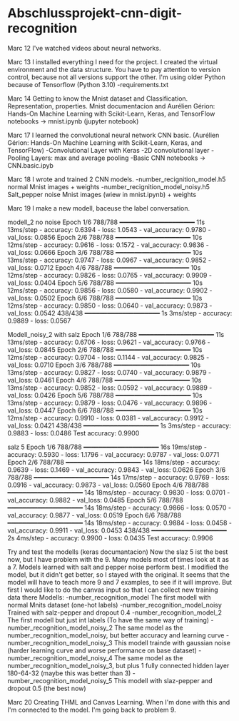 # Abschlussprojekt-cnn-digit-recognition
Marc 12
I've watched videos about neural networks.

Marc 13
I installed everything I need for the project. 
I created the virtual environment and the data structure. You have to pay attention to version control, because not all versions support the other.
I'm using older Python because of Tensorflow (Python 3.10)
-requirements.txt

Marc 14
Getting to know the Mnist dataset and Classification. Representation, properties.
Mnist documentacion and Aurélien Gérion: Hands-On Machine Learning with Scikit-Learn, Keras, and TensorFlow
notebooks -> mnist.ipynb (jupyter notebook)

Marc 17
I learned the convolutional neural network CNN basic. (Aurélien Gérion: Hands-On Machine Learning with Scikit-Learn, Keras, and TensorFlow)
-Convolutional Layer with Keras
-2D convolutional layer
-Pooling Layers: max and average pooling
-Basic CNN
notebooks -> CNN.basic.ipyb

Marc 18
I wrote and trained 2 CNN models. 
-number_recignition_model.h5 normal Mnist images + weights
-number_recignition_model_noisy.h5 Salt_pepper noise Mnist images (wiew in mnist.ipynb) + weights

Marc 19
I make a new modell, baceuse the label conversation.

modell_2 no noise
Epoch 1/6
788/788 ━━━━━━━━━━━━━━━━━━━━ 11s 13ms/step - accuracy: 0.6394 - loss: 1.0543 - val_accuracy: 0.9780 - val_loss: 0.0856
Epoch 2/6
788/788 ━━━━━━━━━━━━━━━━━━━━ 10s 12ms/step - accuracy: 0.9616 - loss: 0.1572 - val_accuracy: 0.9836 - val_loss: 0.0666
Epoch 3/6
788/788 ━━━━━━━━━━━━━━━━━━━━ 10s 13ms/step - accuracy: 0.9747 - loss: 0.0967 - val_accuracy: 0.9852 - val_loss: 0.0712
Epoch 4/6
788/788 ━━━━━━━━━━━━━━━━━━━━ 10s 12ms/step - accuracy: 0.9826 - loss: 0.0765 - val_accuracy: 0.9909 - val_loss: 0.0404
Epoch 5/6
788/788 ━━━━━━━━━━━━━━━━━━━━ 10s 12ms/step - accuracy: 0.9856 - loss: 0.0580 - val_accuracy: 0.9902 - val_loss: 0.0502
Epoch 6/6
788/788 ━━━━━━━━━━━━━━━━━━━━ 10s 12ms/step - accuracy: 0.9850 - loss: 0.0640 - val_accuracy: 0.9873 - val_loss: 0.0542
438/438 ━━━━━━━━━━━━━━━━━━━━ 1s 3ms/step - accuracy: 0.9889 - loss: 0.0567

Modell_noisy_2 with salz
Epoch 1/6
788/788 ━━━━━━━━━━━━━━━━━━━━ 11s 13ms/step - accuracy: 0.6706 - loss: 0.9621 - val_accuracy: 0.9766 - val_loss: 0.0845
Epoch 2/6
788/788 ━━━━━━━━━━━━━━━━━━━━ 10s 12ms/step - accuracy: 0.9704 - loss: 0.1144 - val_accuracy: 0.9825 - val_loss: 0.0710
Epoch 3/6
788/788 ━━━━━━━━━━━━━━━━━━━━ 10s 13ms/step - accuracy: 0.9827 - loss: 0.0740 - val_accuracy: 0.9879 - val_loss: 0.0461
Epoch 4/6
788/788 ━━━━━━━━━━━━━━━━━━━━ 10s 13ms/step - accuracy: 0.9852 - loss: 0.0592 - val_accuracy: 0.9889 - val_loss: 0.0426
Epoch 5/6
788/788 ━━━━━━━━━━━━━━━━━━━━ 10s 13ms/step - accuracy: 0.9879 - loss: 0.0476 - val_accuracy: 0.9896 - val_loss: 0.0447
Epoch 6/6
788/788 ━━━━━━━━━━━━━━━━━━━━ 10s 12ms/step - accuracy: 0.9910 - loss: 0.0381 - val_accuracy: 0.9912 - val_loss: 0.0421
438/438 ━━━━━━━━━━━━━━━━━━━━ 1s 3ms/step - accuracy: 0.9883 - loss: 0.0486
Test accuracy: 0.9900

salz 5
Epoch 1/6
788/788 ━━━━━━━━━━━━━━━━━━━━ 16s 19ms/step - accuracy: 0.5930 - loss: 1.1796 - val_accuracy: 0.9787 - val_loss: 0.0771
Epoch 2/6
788/788 ━━━━━━━━━━━━━━━━━━━━ 14s 18ms/step - accuracy: 0.9639 - loss: 0.1469 - val_accuracy: 0.9843 - val_loss: 0.0626
Epoch 3/6
788/788 ━━━━━━━━━━━━━━━━━━━━ 14s 17ms/step - accuracy: 0.9769 - loss: 0.0916 - val_accuracy: 0.9873 - val_loss: 0.0560
Epoch 4/6
788/788 ━━━━━━━━━━━━━━━━━━━━ 14s 18ms/step - accuracy: 0.9830 - loss: 0.0701 - val_accuracy: 0.9882 - val_loss: 0.0485
Epoch 5/6
788/788 ━━━━━━━━━━━━━━━━━━━━ 14s 18ms/step - accuracy: 0.9866 - loss: 0.0570 - val_accuracy: 0.9877 - val_loss: 0.0519
Epoch 6/6
788/788 ━━━━━━━━━━━━━━━━━━━━ 14s 18ms/step - accuracy: 0.9884 - loss: 0.0458 - val_accuracy: 0.9911 - val_loss: 0.0453
438/438 ━━━━━━━━━━━━━━━━━━━━ 2s 4ms/step - accuracy: 0.9900 - loss: 0.0435
Test accuracy: 0.9906

Try and test the modells (keras documantacion) 
Now the slaz 5 ist the best now, but I have problem with the 9. Many models most of times look at it as a 7.
Models learned with salt and pepper noise perform best.
I modified the model, but it didn't get better, so I stayed with the original.
It seems that the model will have to teach more 9 and 7 examples, to see if it will improve.
But first I would like to do the canvas input so that I can collect new training data there
Modells:
-number_recognition_model                   The first modell with normal Mnits dataset (one-hot labels)
-number_recognition_model_noisy             Trained with salz-pepper and dropout 0.4
-number_recognition_model_2                 The first modell but just int labels (To have the same way of training)
-number_recognition_model_noisy_2           The same model as the number_recognition_model_noisy, but better accuracy and learning curve
-number_recognition_model_noisy_3           This modell trainde with gaussian noise (harder learning curve and worse performance on base dataset)
-number_recognition_model_noisy_4           The same model as the number_recognition_model_noisy_3, but plus 1 fully connected hidden layer 180-64-32 (maybe this was better than 3)
-number_recognition_model_noisy_5           This modell with slaz-pepper and dropout 0.5 (the best now)

Marc 20
Creating THML and Canvas Learning. When I'm done with this and I'm connected to the model. I'm going back to problem 9.